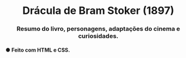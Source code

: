 
<h1 align="center">Drácula de Bram Stoker (1897)</h1>
<h3 align="center">Resumo do livro, personagens, adaptações do cinema e curiosidades.</h3>
<h4> ● Feito com HTML e CSS.</h4>


